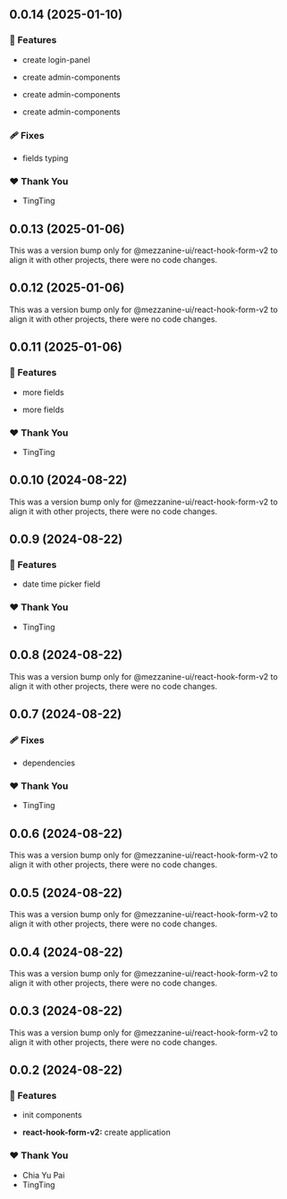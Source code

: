 ## 0.0.14 (2025-01-10)


### 🚀 Features

- create login-panel

- create admin-components

- create admin-components

- create admin-components


### 🩹 Fixes

- fields typing


### ❤️  Thank You

- TingTing

## 0.0.13 (2025-01-06)

This was a version bump only for @mezzanine-ui/react-hook-form-v2 to align it with other projects, there were no code changes.

## 0.0.12 (2025-01-06)

This was a version bump only for @mezzanine-ui/react-hook-form-v2 to align it with other projects, there were no code changes.

## 0.0.11 (2025-01-06)


### 🚀 Features

- more fields

- more fields


### ❤️  Thank You

- TingTing

## 0.0.10 (2024-08-22)

This was a version bump only for @mezzanine-ui/react-hook-form-v2 to align it with other projects, there were no code changes.

## 0.0.9 (2024-08-22)


### 🚀 Features

- date time picker field


### ❤️  Thank You

- TingTing

## 0.0.8 (2024-08-22)

This was a version bump only for @mezzanine-ui/react-hook-form-v2 to align it with other projects, there were no code changes.

## 0.0.7 (2024-08-22)


### 🩹 Fixes

- dependencies


### ❤️  Thank You

- TingTing

## 0.0.6 (2024-08-22)

This was a version bump only for @mezzanine-ui/react-hook-form-v2 to align it with other projects, there were no code changes.

## 0.0.5 (2024-08-22)

This was a version bump only for @mezzanine-ui/react-hook-form-v2 to align it with other projects, there were no code changes.

## 0.0.4 (2024-08-22)

This was a version bump only for @mezzanine-ui/react-hook-form-v2 to align it with other projects, there were no code changes.

## 0.0.3 (2024-08-22)

This was a version bump only for @mezzanine-ui/react-hook-form-v2 to align it with other projects, there were no code changes.

## 0.0.2 (2024-08-22)


### 🚀 Features

- init components

- **react-hook-form-v2:** create application


### ❤️  Thank You

- Chia Yu Pai
- TingTing